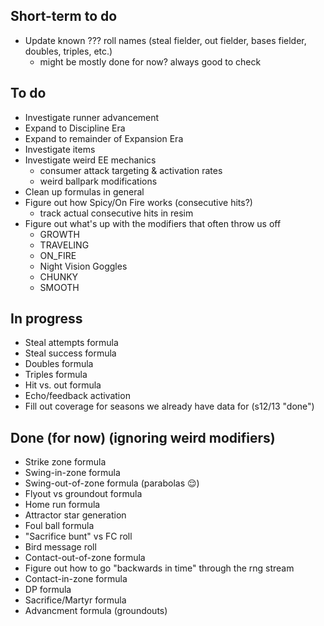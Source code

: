 ## Short-term to do
- Update known ??? roll names (steal fielder, out fielder, bases fielder, doubles, triples, etc.)
    - might be mostly done for now? always good to check

## To do
- Investigate runner advancement
- Expand to Discipline Era
- Expand to remainder of Expansion Era
- Investigate items
- Investigate weird EE mechanics
  - consumer attack targeting & activation rates
  - weird ballpark modifications
- Clean up formulas in general
- Figure out how Spicy/On Fire works (consecutive hits?)
  - track actual consecutive hits in resim
- Figure out what's up with the modifiers that often throw us off
  - GROWTH
  - TRAVELING
  - ON_FIRE
  - Night Vision Goggles
  - CHUNKY
  - SMOOTH


## In progress
- Steal attempts formula
- Steal success formula
- Doubles formula
- Triples formula
- Hit vs. out formula
- Echo/feedback activation
- Fill out coverage for seasons we already have data for (s12/13 "done")

## Done (for now) (ignoring weird modifiers)
- Strike zone formula
- Swing-in-zone formula
- Swing-out-of-zone formula (parabolas 😌)
- Flyout vs groundout formula
- Home run formula
- Attractor star generation
- Foul ball formula
- "Sacrifice bunt" vs FC roll
- Bird message roll
- Contact-out-of-zone formula
- Figure out how to go "backwards in time" through the rng stream
- Contact-in-zone formula
- DP formula
- Sacrifice/Martyr formula
- Advancment formula (groundouts)